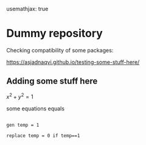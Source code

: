 usemathjax: true

# Dummy repository

Checking compatibility of some packages:

https://asjadnaqvi.github.io/testing-some-stuff-here/



## Adding some stuff here


$x^2 + y^2 = 1$

some equations equals

```

gen temp = 1

replace temp = 0 if temp==1


```